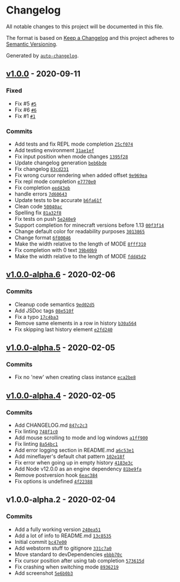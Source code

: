 # Changelog

All notable changes to this project will be documented in this file.

The format is based on [Keep a Changelog](https://keepachangelog.com/en/1.0.0/)
and this project adheres to [Semantic Versioning](https://semver.org/spec/v2.0.0.html).

Generated by [`auto-changelog`](https://github.com/CookPete/auto-changelog).

## [v1.0.0](https://github.com/wvffle/mineflayer-dashboard/compare/v1.0.0-alpha.6...v1.0.0) - 2020-09-11

### Fixed

- Fix #5 [`#5`](https://github.com/wvffle/mineflayer-dashboard/issues/5)
- Fix #6 [`#6`](https://github.com/wvffle/mineflayer-dashboard/issues/6)
- Fix #1 [`#1`](https://github.com/wvffle/mineflayer-dashboard/issues/1)

### Commits

- Add tests and fix REPL mode completion [`25cf074`](https://github.com/wvffle/mineflayer-dashboard/commit/25cf074f5d2da27f343349d7da099c299960d30b)
- Add testing environment [`31ae1ef`](https://github.com/wvffle/mineflayer-dashboard/commit/31ae1ef1e6ba029c12193a73efc98d1812b6a710)
- Fix input position when mode changes [`1395f28`](https://github.com/wvffle/mineflayer-dashboard/commit/1395f28c1ef3e3bea5b48a23df6f64d568ec79d8)
- Update changelog generation [`beb6bde`](https://github.com/wvffle/mineflayer-dashboard/commit/beb6bdeb619b1114d06aaf2dcbdc3cf2653b400b)
- Fix changelog [`83cd231`](https://github.com/wvffle/mineflayer-dashboard/commit/83cd23175d360028594066d4fea2257c76caa962)
- Fix wrong cursor rendering when added offset [`9e969ea`](https://github.com/wvffle/mineflayer-dashboard/commit/9e969eababdb683538666352f95aceb220dea889)
- Fix repl mode completion [`e7770e0`](https://github.com/wvffle/mineflayer-dashboard/commit/e7770e0d12a8b6437919f67d5b437d761ee37c45)
- Fix completion [`eed43eb`](https://github.com/wvffle/mineflayer-dashboard/commit/eed43ebe13a3ec70b8a35ad4f9c715cc4befcf15)
- handle errors [`7d60643`](https://github.com/wvffle/mineflayer-dashboard/commit/7d606436687eb947e46fccc247343b9988be62c1)
- Update tests to be accurate [`b6fa61f`](https://github.com/wvffle/mineflayer-dashboard/commit/b6fa61fc1237b2ce11cd0287a27446afc78a6175)
- Clean code [`50040ac`](https://github.com/wvffle/mineflayer-dashboard/commit/50040acb915098e822a51617ff5115bbe32310e5)
- Spelling fix [`81a32f8`](https://github.com/wvffle/mineflayer-dashboard/commit/81a32f8efbe330550a49ebfaecddb59f5f77bbc7)
- Fix tests on push [`5e240e9`](https://github.com/wvffle/mineflayer-dashboard/commit/5e240e963640e3c24beff2658463d434473be2db)
- Support completion for minecraft versions before 1.13 [`00f3f14`](https://github.com/wvffle/mineflayer-dashboard/commit/00f3f14ad15183d86dbfe6c09e0a60a664b573c2)
- Change default color for readability purposes [`3013865`](https://github.com/wvffle/mineflayer-dashboard/commit/3013865357dafbe6ff824d54511da58225a6b22e)
- Change format [`6f00046`](https://github.com/wvffle/mineflayer-dashboard/commit/6f000462c0256f0ecc093ada41af902afe6b0c99)
-  Make the width relative to the length of MODE [`8fff310`](https://github.com/wvffle/mineflayer-dashboard/commit/8fff31092d283b69d5a531f935756672a77f75e7)
- Fix completion with 0 text [`39b40b9`](https://github.com/wvffle/mineflayer-dashboard/commit/39b40b92e8160114daadf21bd8a00623ba4b24ea)
- Make the width relative to the length of MODE [`fdd45d2`](https://github.com/wvffle/mineflayer-dashboard/commit/fdd45d264c129896d700638f5509441b17a8229e)

## [v1.0.0-alpha.6](https://github.com/wvffle/mineflayer-dashboard/compare/v1.0.0-alpha.5...v1.0.0-alpha.6) - 2020-02-06

### Commits

- Cleanup code semantics [`9ed02d5`](https://github.com/wvffle/mineflayer-dashboard/commit/9ed02d50a69bdcc14a5bc892f3c9d5233b32488a)
- Add JSDoc tags [`08e510f`](https://github.com/wvffle/mineflayer-dashboard/commit/08e510fa0ede41f126f21049426749adf8e6780a)
- Fix a typo [`17c4ba3`](https://github.com/wvffle/mineflayer-dashboard/commit/17c4ba331f8a804714642dd3ee33320ed136731b)
- Remove same elements in a row in history [`b30a564`](https://github.com/wvffle/mineflayer-dashboard/commit/b30a564788c1d3eac1f2926e68b2e6c2ae5a078f)
- Fix skipping last history element [`e2fd240`](https://github.com/wvffle/mineflayer-dashboard/commit/e2fd2409ea32c1b9cbd9241e0bba5bb079c97161)

## [v1.0.0-alpha.5](https://github.com/wvffle/mineflayer-dashboard/compare/v1.0.0-alpha.4...v1.0.0-alpha.5) - 2020-02-05

### Commits

- Fix no 'new' when creating class instance [`eca2be8`](https://github.com/wvffle/mineflayer-dashboard/commit/eca2be874027a8f9e4a9a0047ec673a72a7ae57a)

## [v1.0.0-alpha.4](https://github.com/wvffle/mineflayer-dashboard/compare/v1.0.0-alpha.2...v1.0.0-alpha.4) - 2020-02-05

### Commits

- Add CHANGELOG.md [`847c2c3`](https://github.com/wvffle/mineflayer-dashboard/commit/847c2c345a115e809ec8a20302dedf791453af06)
- Fix linting [`748f1c0`](https://github.com/wvffle/mineflayer-dashboard/commit/748f1c0a5477a504ed11369b5d9ba78cc7224d6b)
- Add mouse scrolling to mode and log windows [`a1ff900`](https://github.com/wvffle/mineflayer-dashboard/commit/a1ff900294b0cb26b269222de5be8d9f01eba04d)
- Fix linting [`8a54bc1`](https://github.com/wvffle/mineflayer-dashboard/commit/8a54bc1265e21814fdeecc835f16e7c9ceaf2259)
- Add error logging section in README.md [`a6c53e1`](https://github.com/wvffle/mineflayer-dashboard/commit/a6c53e17fc6f3036e36488215dc78ca04c73373e)
- Add mineflayer's default chat pattern [`102e18f`](https://github.com/wvffle/mineflayer-dashboard/commit/102e18faa7976c53fb8b03d3bc44d2b57a9634c8)
- Fix error when going up in empty history [`4183e3c`](https://github.com/wvffle/mineflayer-dashboard/commit/4183e3c43ff3618774b67fb0d390fddb13004ff3)
- Add Node v12.0.0 as an engine dependency [`81be9fa`](https://github.com/wvffle/mineflayer-dashboard/commit/81be9faa1c64d7efd5e34d4b75a79ecf11f5629a)
- Remove postversion hook [`6eac384`](https://github.com/wvffle/mineflayer-dashboard/commit/6eac384608ae5e02c140ce7f894858815af53d72)
- Fix options is undefined [`4f22388`](https://github.com/wvffle/mineflayer-dashboard/commit/4f2238849cfb340ece605ec626c130746bf7cd8b)

## v1.0.0-alpha.2 - 2020-02-04

### Commits

- Add a fully working version [`240ea51`](https://github.com/wvffle/mineflayer-dashboard/commit/240ea5162116b2ca15f9c64910c359930d40302c)
- Add a lot of info to README.md [`13c8535`](https://github.com/wvffle/mineflayer-dashboard/commit/13c8535ffdfa60805e625a2abbcd2cfe34226783)
- Initial commit [`bc47e00`](https://github.com/wvffle/mineflayer-dashboard/commit/bc47e009671fc6e38c2bbb5ea65ff107f3a97ce4)
- Add webstorm stuff to gitignore [`331c7a0`](https://github.com/wvffle/mineflayer-dashboard/commit/331c7a067a4c93f6675e5ec90e6a9890b31572b3)
- Move standard to devDependencies [`ebbb70c`](https://github.com/wvffle/mineflayer-dashboard/commit/ebbb70c63960cd0c333bcbd8afd12da4ac1be28b)
- Fix cursor position after using tab completion [`573615d`](https://github.com/wvffle/mineflayer-dashboard/commit/573615d646ff05162f201e7ce65cf274af6bc5e5)
- Fix crashing when switching mode [`8936219`](https://github.com/wvffle/mineflayer-dashboard/commit/89362192b6398d299a229bf2749ab8b584c7d6af)
- Add screenshot [`5e6b0b3`](https://github.com/wvffle/mineflayer-dashboard/commit/5e6b0b3bb3744e6f3e8baee5e30914caf1385c9e)

